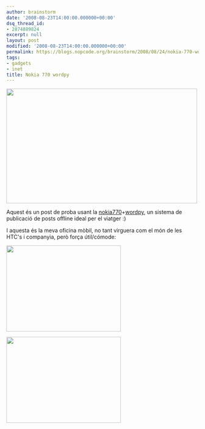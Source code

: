 ```yaml
---
author: brainstorm
date: '2008-08-23T14:00:00.000000+00:00'
dsq_thread_id:
- 2874889824
excerpt: null
layout: post
modified: '2008-08-23T14:00:00.000000+00:00'
permalink: https://blogs.nopcode.org/brainstorm/2008/08/24/nokia-770-wordpy/
tags:
- gadgets
- inet
title: Nokia 770 wordpy
---
```


[<img src="https://blogs.nopcode.org/brainstorm/wp-content/uploads/2008/08/wordpy.png" alt="" title="wordpy" width="500" height="300" class="alignright size-medium wp-image-130" />][1]

Aquest és un post de proba usant la [nokia770][2]+[wordpy][3], un sistema de publicació de posts offline ideal per el viatger :) 

I aquesta és la meva oficina mòbil, no tant virguera com el món de les HTC's i companyia, però força útil/cómode:

[<img src="https://blogs.nopcode.org/brainstorm/wp-content/uploads/2008/08/28082008001-300x225.jpg" alt="" title="nokia_office" width="300" height="225" class="aligncenter size-medium wp-image-139" />][4]

[<img src="https://blogs.nopcode.org/brainstorm/wp-content/uploads/2008/08/28082008002-300x225.jpg" alt="" title="nokia_office_offline" width="300" height="225" class="aligncenter size-medium wp-image-140" />][5]

 [1]: https://blogs.nopcode.org/brainstorm/wp-content/uploads/2008/08/wordpy.png
 [2]: https://en.wikipedia.org/wiki/Nokia_770
 [3]: https://maemo-wordpy.garage.maemo.org/
 [4]: https://blogs.nopcode.org/brainstorm/wp-content/uploads/2008/08/28082008001.jpg
 [5]: https://blogs.nopcode.org/brainstorm/wp-content/uploads/2008/08/28082008002.jpg